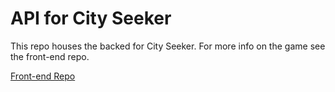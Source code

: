 # API for City Seeker

This repo houses the backed for City Seeker. For more info on the game see the front-end repo.

[Front-end Repo](https://github.com/camgraff/city-seeker-frontend)
